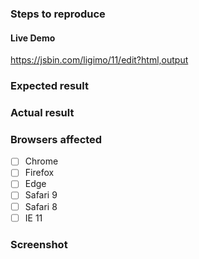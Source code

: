 ### Steps to reproduce

#### Live Demo
<!-- Fork this JSBin, or provide your own URL -->
https://jsbin.com/ligimo/11/edit?html,output

### Expected result

### Actual result

### Browsers affected

<!-- Check all that apply -->
- [ ] Chrome
- [ ] Firefox
- [ ] Edge
- [ ] Safari 9
- [ ] Safari 8
- [ ] IE 11

### Screenshot
